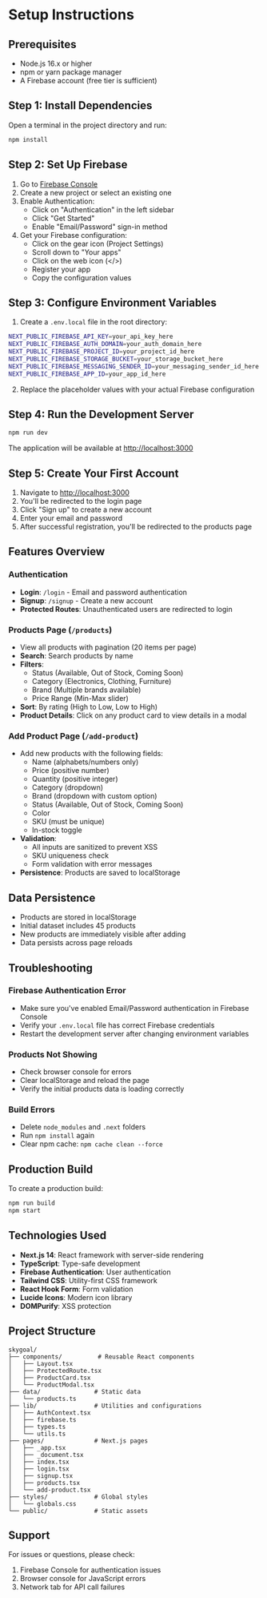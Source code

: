 # Setup Instructions

## Prerequisites

- Node.js 16.x or higher
- npm or yarn package manager
- A Firebase account (free tier is sufficient)

## Step 1: Install Dependencies

Open a terminal in the project directory and run:

```bash
npm install
```

## Step 2: Set Up Firebase

1. Go to [Firebase Console](https://console.firebase.google.com/)
2. Create a new project or select an existing one
3. Enable Authentication:
   - Click on "Authentication" in the left sidebar
   - Click "Get Started"
   - Enable "Email/Password" sign-in method
4. Get your Firebase configuration:
   - Click on the gear icon (Project Settings)
   - Scroll down to "Your apps"
   - Click on the web icon (</>)
   - Register your app
   - Copy the configuration values

## Step 3: Configure Environment Variables

1. Create a `.env.local` file in the root directory:

```bash
NEXT_PUBLIC_FIREBASE_API_KEY=your_api_key_here
NEXT_PUBLIC_FIREBASE_AUTH_DOMAIN=your_auth_domain_here
NEXT_PUBLIC_FIREBASE_PROJECT_ID=your_project_id_here
NEXT_PUBLIC_FIREBASE_STORAGE_BUCKET=your_storage_bucket_here
NEXT_PUBLIC_FIREBASE_MESSAGING_SENDER_ID=your_messaging_sender_id_here
NEXT_PUBLIC_FIREBASE_APP_ID=your_app_id_here
```

2. Replace the placeholder values with your actual Firebase configuration

## Step 4: Run the Development Server

```bash
npm run dev
```

The application will be available at [http://localhost:3000](http://localhost:3000)

## Step 5: Create Your First Account

1. Navigate to [http://localhost:3000](http://localhost:3000)
2. You'll be redirected to the login page
3. Click "Sign up" to create a new account
4. Enter your email and password
5. After successful registration, you'll be redirected to the products page

## Features Overview

### Authentication
- **Login**: `/login` - Email and password authentication
- **Signup**: `/signup` - Create a new account
- **Protected Routes**: Unauthenticated users are redirected to login

### Products Page (`/products`)
- View all products with pagination (20 items per page)
- **Search**: Search products by name
- **Filters**:
  - Status (Available, Out of Stock, Coming Soon)
  - Category (Electronics, Clothing, Furniture)
  - Brand (Multiple brands available)
  - Price Range (Min-Max slider)
- **Sort**: By rating (High to Low, Low to High)
- **Product Details**: Click on any product card to view details in a modal

### Add Product Page (`/add-product`)
- Add new products with the following fields:
  - Name (alphabets/numbers only)
  - Price (positive number)
  - Quantity (positive integer)
  - Category (dropdown)
  - Brand (dropdown with custom option)
  - Status (Available, Out of Stock, Coming Soon)
  - Color
  - SKU (must be unique)
  - In-stock toggle
- **Validation**:
  - All inputs are sanitized to prevent XSS
  - SKU uniqueness check
  - Form validation with error messages
- **Persistence**: Products are saved to localStorage

## Data Persistence

- Products are stored in localStorage
- Initial dataset includes 45 products
- New products are immediately visible after adding
- Data persists across page reloads

## Troubleshooting

### Firebase Authentication Error
- Make sure you've enabled Email/Password authentication in Firebase Console
- Verify your `.env.local` file has correct Firebase credentials
- Restart the development server after changing environment variables

### Products Not Showing
- Check browser console for errors
- Clear localStorage and reload the page
- Verify the initial products data is loading correctly

### Build Errors
- Delete `node_modules` and `.next` folders
- Run `npm install` again
- Clear npm cache: `npm cache clean --force`

## Production Build

To create a production build:

```bash
npm run build
npm start
```

## Technologies Used

- **Next.js 14**: React framework with server-side rendering
- **TypeScript**: Type-safe development
- **Firebase Authentication**: User authentication
- **Tailwind CSS**: Utility-first CSS framework
- **React Hook Form**: Form validation
- **Lucide Icons**: Modern icon library
- **DOMPurify**: XSS protection

## Project Structure

```
skygoal/
├── components/          # Reusable React components
│   ├── Layout.tsx
│   ├── ProtectedRoute.tsx
│   ├── ProductCard.tsx
│   └── ProductModal.tsx
├── data/               # Static data
│   └── products.ts
├── lib/                # Utilities and configurations
│   ├── AuthContext.tsx
│   ├── firebase.ts
│   ├── types.ts
│   └── utils.ts
├── pages/              # Next.js pages
│   ├── _app.tsx
│   ├── _document.tsx
│   ├── index.tsx
│   ├── login.tsx
│   ├── signup.tsx
│   ├── products.tsx
│   └── add-product.tsx
├── styles/             # Global styles
│   └── globals.css
└── public/             # Static assets
```

## Support

For issues or questions, please check:
1. Firebase Console for authentication issues
2. Browser console for JavaScript errors
3. Network tab for API call failures
